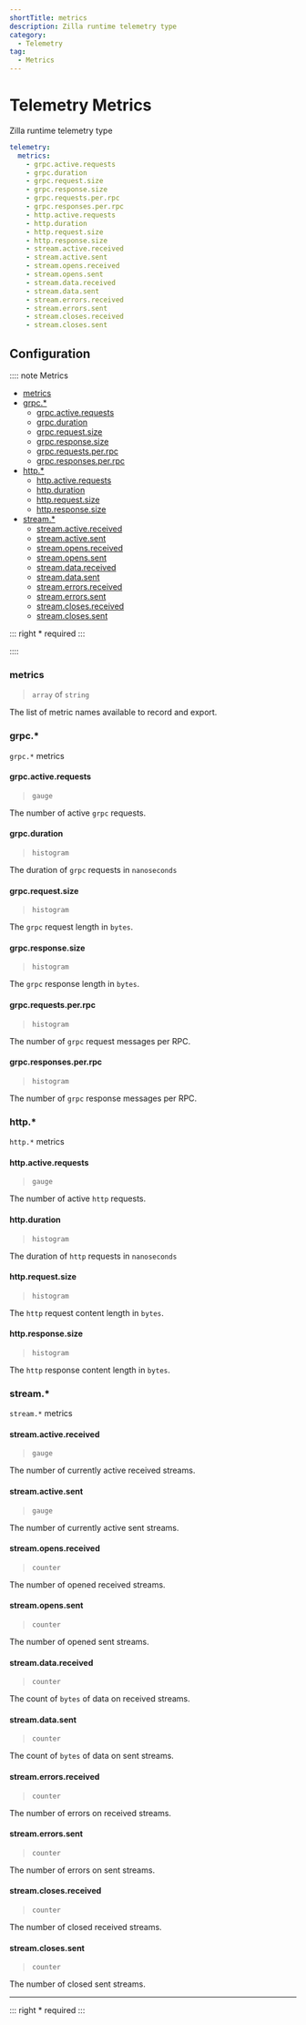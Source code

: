 ```yaml
---
shortTitle: metrics
description: Zilla runtime telemetry type
category:
  - Telemetry
tag:
  - Metrics
---
```


# Telemetry Metrics

Zilla runtime telemetry type

```yaml
telemetry:
  metrics:
    - grpc.active.requests
    - grpc.duration
    - grpc.request.size
    - grpc.response.size
    - grpc.requests.per.rpc
    - grpc.responses.per.rpc
    - http.active.requests
    - http.duration
    - http.request.size
    - http.response.size
    - stream.active.received
    - stream.active.sent
    - stream.opens.received
    - stream.opens.sent
    - stream.data.received
    - stream.data.sent
    - stream.errors.received
    - stream.errors.sent
    - stream.closes.received
    - stream.closes.sent
```

## Configuration

:::: note Metrics

- [metrics](#metrics)
- [grpc.\*](#grpc)
  - [grpc.active.requests](#grpc-active-requests)
  - [grpc.duration](#grpc-duration)
  - [grpc.request.size](#grpc-request-size)
  - [grpc.response.size](#grpc-response-size)
  - [grpc.requests.per.rpc](#grpc-requests-per-rpc)
  - [grpc.responses.per.rpc](#grpc-responses-per-rpc)
- [http.\*](#http)
  - [http.active.requests](#http-active-requests)
  - [http.duration](#http-duration)
  - [http.request.size](#http-request-size)
  - [http.response.size](#http-response-size)
- [stream.\*](#stream)
  - [stream.active.received](#stream-active-received)
  - [stream.active.sent](#stream-active-sent)
  - [stream.opens.received](#stream-opens-received)
  - [stream.opens.sent](#stream-opens-sent)
  - [stream.data.received](#stream-data-received)
  - [stream.data.sent](#stream-data-sent)
  - [stream.errors.received](#stream-errors-received)
  - [stream.errors.sent](#stream-errors-sent)
  - [stream.closes.received](#stream-closes-received)
  - [stream.closes.sent](#stream-closes-sent)

::: right
\* required
:::

::::

### metrics

> `array` of `string`

The list of metric names available to record and export.

### grpc.*

`grpc.*` metrics

#### grpc.active.requests

> `gauge`

The number of active `grpc` requests.

#### grpc.duration

> `histogram`

The duration of `grpc` requests in `nanoseconds`

#### grpc.request.size

> `histogram`

The `grpc` request length in `bytes`.

#### grpc.response.size

> `histogram`

The `grpc` response length in `bytes`.

#### grpc.requests.per.rpc

> `histogram`

The number of `grpc` request messages per RPC.

#### grpc.responses.per.rpc

> `histogram`

The number of `grpc` response messages per RPC.

### http.*

`http.*` metrics

#### http.active.requests

> `gauge`

The number of active `http` requests.

#### http.duration

> `histogram`

The duration of `http` requests in `nanoseconds`

#### http.request.size

> `histogram`

The `http` request content length in `bytes`.

#### http.response.size

> `histogram`

The `http` response content length in `bytes`.

### stream.*

`stream.*` metrics

#### stream.active.received

> `gauge`

The number of currently active received streams.

#### stream.active.sent

> `gauge`

The number of currently active sent streams.

#### stream.opens.received

> `counter`

The number of opened received streams.

#### stream.opens.sent

> `counter`

The number of opened sent streams.

#### stream.data.received

> `counter`

The count of `bytes` of data on received streams.

#### stream.data.sent

> `counter`

The count of `bytes` of data on sent streams.

#### stream.errors.received

> `counter`

The number of errors on received streams.

#### stream.errors.sent

> `counter`

The number of errors on sent streams.

#### stream.closes.received

> `counter`

The number of closed received streams.

#### stream.closes.sent

> `counter`

The number of closed sent streams.

---

::: right
\* required
:::
